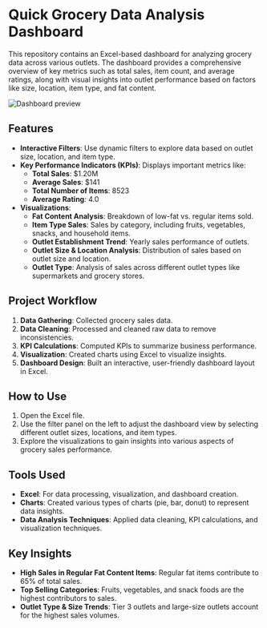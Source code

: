 # Quick Grocery Data Analysis Dashboard

This repository contains an Excel-based dashboard for analyzing grocery data across various outlets. The dashboard provides a comprehensive overview of key metrics such as total sales, item count, and average ratings, along with visual insights into outlet performance based on factors like size, location, item type, and fat content.

![Dashboard preview](https://github.com/user-attachments/assets/235a3f0f-0f29-43ae-9eee-73892d8ccd68)

## Features

- **Interactive Filters**: Use dynamic filters to explore data based on outlet size, location, and item type.
- **Key Performance Indicators (KPIs)**: Displays important metrics like:
  - **Total Sales**: $1.20M
  - **Average Sales**: $141
  - **Total Number of Items**: 8523
  - **Average Rating**: 4.0
- **Visualizations**:
  - **Fat Content Analysis**: Breakdown of low-fat vs. regular items sold.
  - **Item Type Sales**: Sales by category, including fruits, vegetables, snacks, and household items.
  - **Outlet Establishment Trend**: Yearly sales performance of outlets.
  - **Outlet Size & Location Analysis**: Distribution of sales based on outlet size and location.
  - **Outlet Type**: Analysis of sales across different outlet types like supermarkets and grocery stores.

## Project Workflow

1. **Data Gathering**: Collected grocery sales data.
2. **Data Cleaning**: Processed and cleaned raw data to remove inconsistencies.
3. **KPI Calculations**: Computed KPIs to summarize business performance.
4. **Visualization**: Created charts using Excel to visualize insights.
5. **Dashboard Design**: Built an interactive, user-friendly dashboard layout in Excel.

## How to Use

1. Open the Excel file.
2. Use the filter panel on the left to adjust the dashboard view by selecting different outlet sizes, locations, and item types.
3. Explore the visualizations to gain insights into various aspects of grocery sales performance.

## Tools Used

- **Excel**: For data processing, visualization, and dashboard creation.
- **Charts**: Created various types of charts (pie, bar, donut) to represent data insights.
- **Data Analysis Techniques**: Applied data cleaning, KPI calculations, and visualization techniques.

## Key Insights

- **High Sales in Regular Fat Content Items**: Regular fat items contribute to 65% of total sales.
- **Top Selling Categories**: Fruits, vegetables, and snack foods are the highest contributors to sales.
- **Outlet Type & Size Trends**: Tier 3 outlets and large-size outlets account for the highest sales volumes.
